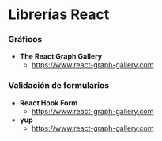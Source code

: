 # Librerías React

### Gráficos
- **The React Graph Gallery**
  - https://www.react-graph-gallery.com

### Validación de formularios
- **React Hook Form**
  - https://www.react-graph-gallery.com
- **yup**
  - https://www.react-graph-gallery.com
